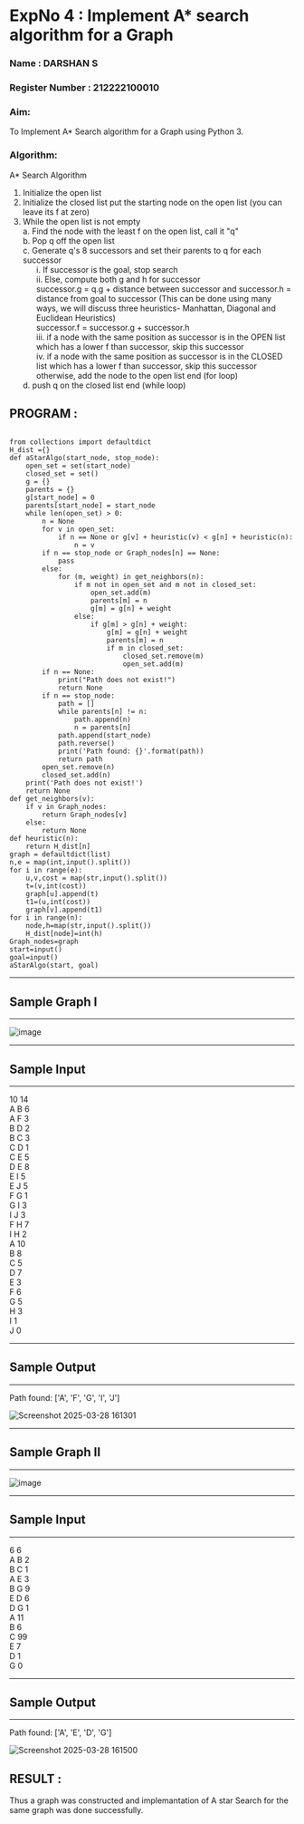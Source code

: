 <h1>ExpNo 4 : Implement A* search algorithm for a Graph</h1> 
<h3>Name : DARSHAN S</h3>
<h3>Register Number : 212222100010 </h3>
<H3>Aim:</H3>
<p>To Implement A* Search algorithm for a Graph using Python 3.</p>
<H3>Algorithm:</H3>


A* Search Algorithm
<ol>
<li> Initialize the open list</li>
<li> Initialize the closed list put the starting node on the open list (you can leave its f at zero)</li>
<li> While the open list is not empty<br>
    a. Find the node with the least f on 
       the open list, call it "q"<br>
    b. Pop q off the open list<br>
    c. Generate q's 8 successors and set their parents to q for each successor<br><ol>
        i. If successor is the goal, stop search<br>
        ii. Else, compute both g and h for successor
          <br>
          successor.g = q.g + distance between successor and successor.h = distance from goal to 
          successor (This can be done using many 
          ways, we will discuss three heuristics- 
          Manhattan, Diagonal and Euclidean 
          Heuristics)<br>
          successor.f = successor.g + successor.h<br>
        iii. if a node with the same position as successor is in the OPEN list which has a lower f than successor, skip this successor <br>
        iv. if a node with the same position as 
            successor  is in the CLOSED list which has
            a lower f than successor, skip this successor
            otherwise, add  the node to the open list
     end (for loop)<br></ol>
    d. push q on the closed list
    end (while loop)
</li>
</ol>

<h2>PROGRAM :</h2>
<pre><code>
from collections import defaultdict
H_dist ={}
def aStarAlgo(start_node, stop_node):
    open_set = set(start_node)
    closed_set = set()
    g = {}  
    parents = {}   
    g[start_node] = 0
    parents[start_node] = start_node
    while len(open_set) > 0:
        n = None
        for v in open_set:
            if n == None or g[v] + heuristic(v) < g[n] + heuristic(n):
                n = v
        if n == stop_node or Graph_nodes[n] == None:
            pass
        else:
            for (m, weight) in get_neighbors(n):
                if m not in open_set and m not in closed_set:
                    open_set.add(m)
                    parents[m] = n
                    g[m] = g[n] + weight
                else:
                    if g[m] > g[n] + weight:
                        g[m] = g[n] + weight
                        parents[m] = n
                        if m in closed_set:
                            closed_set.remove(m)
                            open_set.add(m)
        if n == None:
            print("Path does not exist!")
            return None
        if n == stop_node:
            path = []
            while parents[n] != n:
                path.append(n)
                n = parents[n]
            path.append(start_node)
            path.reverse()
            print('Path found: {}'.format(path))
            return path
        open_set.remove(n)
        closed_set.add(n)
    print('Path does not exist!')
    return None
def get_neighbors(v):
    if v in Graph_nodes:
        return Graph_nodes[v]
    else:
        return None
def heuristic(n):
    return H_dist[n]
graph = defaultdict(list)
n,e = map(int,input().split())
for i in range(e):
    u,v,cost = map(str,input().split())
    t=(v,int(cost))
    graph[u].append(t)
    t1=(u,int(cost))
    graph[v].append(t1)
for i in range(n):
    node,h=map(str,input().split())
    H_dist[node]=int(h)
Graph_nodes=graph
start=input()
goal=input()
aStarAlgo(start, goal)
</code></pre>
<hr>
<h2>Sample Graph I</h2>
<hr>

![image](https://github.com/natsaravanan/19AI405FUNDAMENTALSOFARTIFICIALINTELLIGENCE/assets/87870499/b1377c3f-011a-4c0f-a843-516842ae056a)

<hr>

<h2>Sample Input</h2>
<hr>
10 14 <br>
A B 6 <br>
A F 3 <br>
B D 2 <br>
B C 3 <br>
C D 1 <br>
C E 5 <br>
D E 8 <br>
E I 5 <br>
E J 5 <br>
F G 1 <br>
G I 3 <br>
I J 3 <br>
F H 7 <br>
I H 2 <br>
A 10 <br>
B 8 <br>
C 5 <br>
D 7 <br>
E 3 <br>
F 6 <br>
G 5 <br>
H 3 <br>
I 1 <br>
J 0 <br>
<hr>
<h2>Sample Output</h2>
<hr>
Path found: ['A', 'F', 'G', 'I', 'J']

![Screenshot 2025-03-28 161301](https://github.com/user-attachments/assets/2dde27ae-c9ec-48e1-a48f-bd5a129e5593)


<hr>
<h2>Sample Graph II</h2>
<hr>

![image](https://github.com/natsaravanan/19AI405FUNDAMENTALSOFARTIFICIALINTELLIGENCE/assets/87870499/acbb09cb-ed39-48e5-a59b-2f8d61b978a3)


<hr>
<h2>Sample Input</h2>
<hr>
6 6 <br>
A B 2 <br>
B C 1 <br>
A E 3 <br>
B G 9 <br>
E D 6 <br>
D G 1 <br>
A 11 <br>
B 6 <br>
C 99 <br>
E 7 <br>
D 1 <br>
G 0 <br>
<hr>
<h2>Sample Output</h2>
<hr>
Path found: ['A', 'E', 'D', 'G']

![Screenshot 2025-03-28 161500](https://github.com/user-attachments/assets/e551ec4b-97d3-4c24-962b-2e0f391fbe4e)


<h2>RESULT :</h2>
Thus a graph was constructed and implemantation of A star Search for the same graph was done successfully.
